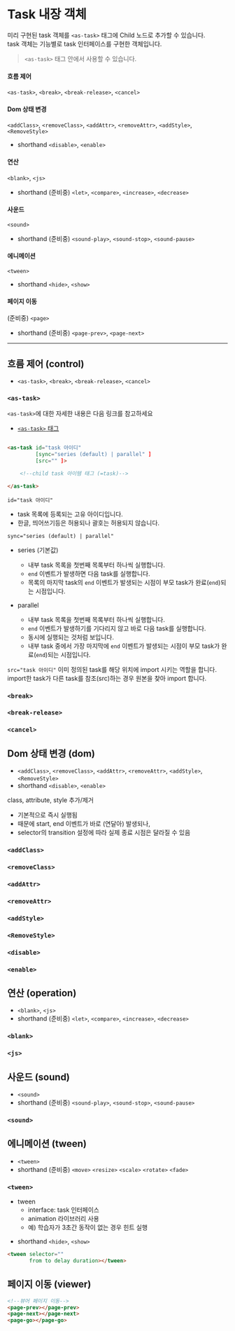 # Task 내장 객체

미리 구현된 task 객체를 `<as-task>` 태그에 Child 노드로 추가할 수 있습니다.  
task 객체는 기능별로 task 인터페이스를 구현한 객체입니다.

> `<as-task>` 태그 안에서 사용할 수 있습니다.

#### 흐름 제어

`<as-task>`, `<break>`, `<break-release>`, `<cancel>`

#### Dom 상태 변경

`<addClass>`, `<removeClass>`, `<addAttr>`, `<removeAttr>`, `<addStyle>`, `<RemoveStyle>`

- shorthand `<disable>`, `<enable>`

#### 연산

`<blank>`, `<js>`

- shorthand (준비중) `<let>`, `<compare>`, `<increase>`, `<decrease>`

#### 사운드

`<sound>`

- shorthand (준비중) `<sound-play>`, `<sound-stop>`, `<sound-pause>`

#### 에니메이션

`<tween>`

- shorthand `<hide>`, `<show>`

#### 페이지 이동

(준비중) `<page>`

- shorthand (준비중) `<page-prev>`, `<page-next>`

--------------------------------------------------------------

## 흐름 제어 (control)

* `<as-task>`, `<break>`, `<break-release>`, `<cancel>`

### `<as-task>`

`<as-task>`에 대한 자세한 내용은 다음 링크를 참고하세요
* [`<as-task>` 태그](./as-task%20태그.md)

```html

<as-task id="task 아이디"
         [sync="series (default) | parallel" ]
         [src="" ]>

    <!--child task 아이템 태그 (=task)-->

</as-task>
```

`id="task 아이디"`

* task 목록에 등록되는 고유 아이디입니다.
* 한글, 띄어쓰기등은 허용되나 괄호는 허용되지 않습니다.

`sync="series (default) | parallel"`

* series (기본값)
    - 내부 task 목록을 첫번째 목록부터 하나씩 실행합니다.
    - `end` 이벤트가 발생하면 다음 task를 실행합니다.
    - 목록의 마지막 task의 `end` 이벤트가 발생되는 시점이 부모 task가 완료(`end`)되는 시점입니다.

* parallel
    - 내부 task 목록을 첫번째 목록부터 하나씩 실행합니다.
    - `end` 이벤트가 발생하기를 기다리지 않고 바로 다음 task를 실행합니다.
    - 동시에 실행되는 것처럼 보입니다.
    - 내부 task 중에서 가장 마지막에 `end` 이벤트가 발생되는 시점이 부모 task가 완료(`end`)되는 시점입니다.

`src="task 아이디"`
이미 정의된 task를 해당 위치에 import 시키는 역할을 합니다.  
import한 task가 다른 task를 참조(src)하는 경우 원본을 찾아 import 합니다.

### `<break>`

### `<break-release>`

### `<cancel>`

## Dom 상태 변경 (dom)

* `<addClass>`, `<removeClass>`, `<addAttr>`, `<removeAttr>`, `<addStyle>`, `<RemoveStyle>`  
* shorthand `<disable>`, `<enable>`

class, attribute, style 추가/제거
- 기본적으로 즉시 실행됨
- 때문에 start, end 이벤트가 바로 (연달아) 발생되나,
- selector의 transition 설정에 따라 실제 종료 시점은 달라질 수 있음

### `<addClass>`

### `<removeClass>`

### `<addAttr>`

### `<removeAttr>`

### `<addStyle>`

### `<RemoveStyle>`

### `<disable>`

### `<enable>`

## 연산 (operation)

* `<blank>`, `<js>`
* shorthand (준비중) `<let>`, `<compare>`, `<increase>`, `<decrease>`

### `<blank>`

### `<js>`

## 사운드 (sound)

* `<sound>`  
* shorthand (준비중) `<sound-play>`, `<sound-stop>`, `<sound-pause>`

### `<sound>`

## 에니메이션 (tween)

* `<tween>`  
* shorthand (준비중) `<move>` `<resize>` `<scale>` `<rotate>` `<fade>`

### `<tween>`
<!--https://gsap.com/resources/get-started-->
+ tween
    - interface: task 인터페이스
    - animation 라이브러리 사용
    - 예) 학습자가 3초간 동작이 없는 경우 힌트 실행

- shorthand `<hide>`, `<show>`

```html
<tween selector=""
       from to delay duration></tween>
```

## 페이지 이동 (viewer)

```html
<!--뷰어 페이지 이동-->
<page-prev></page-prev>
<page-next></page-next>
<page-go></page-go>
```

























